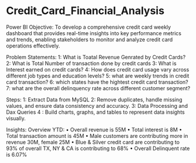 # Credit_Card_Financial_Analysis
Power BI
Objective: 
To develop a comprehensive credit card weekly dashboard that provides real-time insights into key performance metrics and trends, enabling stakeholders to monitor and analyze credit card operations effectively.

Problem Statements:
1: What is Toatal Revenue Genrated by Credit Cards?
2: What is Total Number of transaction done by credit cards
3: What is Interest earned on credit cards?
4: How does credit card usage vary across different job types and education levels?
5: what are weekly trends in credit card transaction?
6: which states have the hightest credit card transaction?
7: what are the overall delinquency rate across different customer segment?

Steps:
1: Extract Data from MySQL
2: Remove duplicates, handle missing values, and ensure data consistency and accuracy.
3: Data Processing and Dax Queries
4 : Build charts, graphs, and tables to represent data insights visually.

Insights:
Overview YTD:
• Overall revenue is 55M
• Total interest is 8M
• Total transaction amount is 45M
• Male customers are contributing more in revenue 30M, female 25M
• Blue & Silver credit card are contributing to 93% of overall
 TX, NY & CA is contributing to 68%
• Overall Delinquent rate is 6.07%

